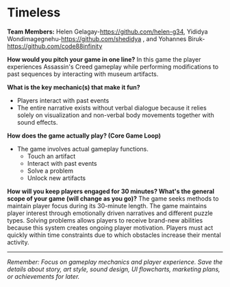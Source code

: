 # Timeless

**Team Members:** 
Helen Gelagay-https://github.com/helen-g34, Yididya Wondimagegnehu-https://github.com/shedidya
, and Yohannes Biruk-https://github.com/code88infinity


**How would you pitch your game in one line?**
In this game the player experiences Assassin's Creed gameplay while performing modifications
to past sequences by interacting with museum artifacts.

**What is the key mechanic(s) that make it fun?**
- Players interact with past events
- The entire narrative exists without verbal dialogue because it relies solely on visualization and
non-verbal body movements together with sound effects.


**How does the game actually play? (Core Game Loop)**
- The game involves actual gameplay functions.
  - Touch an artifact
  - Interact with past events
  - Solve a problem
  - Unlock new artifacts

**How will you keep players engaged for 30 minutes? What's the general scope of your game (will change as you go)?**
The game seeks methods to maintain player focus during its 30-minute length.
The game maintains player interest through emotionally driven narratives and different puzzle
types.
Solving problems allows players to receive brand-new abilities because this system creates
ongoing player motivation.
Players must act quickly within time constraints due to which obstacles increase their mental
activity.

---
*Remember: Focus on gameplay mechanics and player experience. Save the details about story, art style, sound design, UI flowcharts, marketing plans, or achievements for later.*
